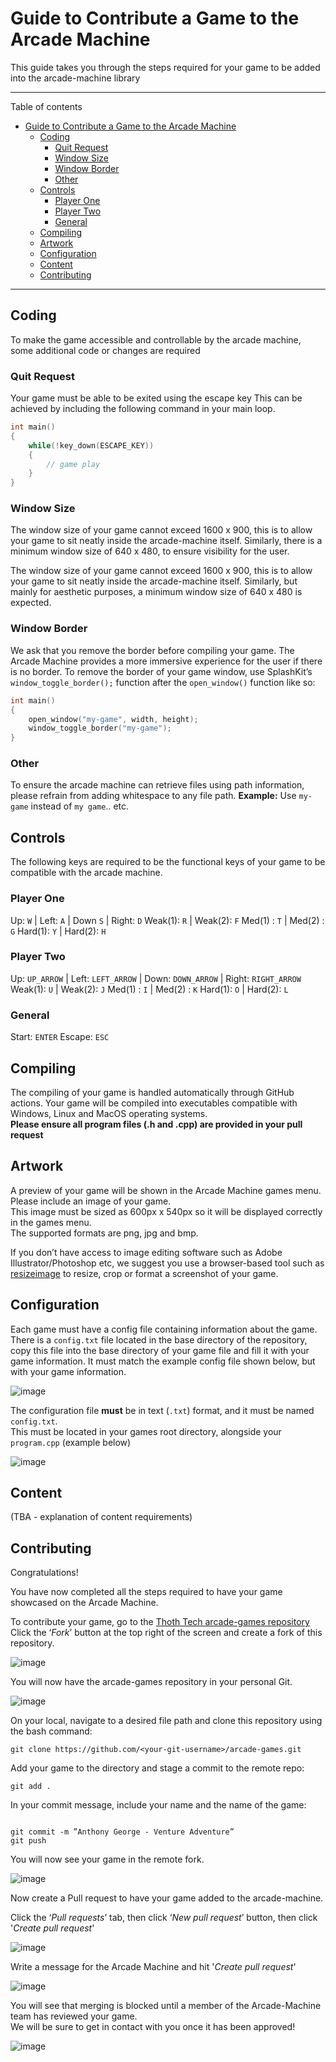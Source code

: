 # Guide to Contribute a Game to the Arcade Machine

This guide takes you through the steps required for your game to be added into the arcade-machine
library

---

Table of contents

- [Guide to Contribute a Game to the Arcade Machine](#guide-to-contribute-a-game-to-the-arcade-machine)
  - [Coding](#coding)
    - [Quit Request](#quit-request)
    - [Window Size](#window-size)
    - [Window Border](#window-border)
    - [Other](#other)
  - [Controls](#controls)
    - [Player One](#player-one)
    - [Player Two](#player-two)
    - [General](#general)
  - [Compiling](#compiling)
  - [Artwork](#artwork)
  - [Configuration](#configuration)
  - [Content](#content)
  - [Contributing](#contributing)

---

## Coding

To make the game accessible and controllable by the arcade machine, some additional code or changes
are required

### Quit Request

Your game must be able to be exited using the escape key This can be achieved by including the
following command in your main loop.

```cpp
int main()
{
    while(!key_down(ESCAPE_KEY))
    {
        // game play
    }
}
```

### Window Size

The window size of your game cannot exceed 1600 x 900, this is to allow your game to sit neatly
inside the arcade-machine itself. Similarly, there is a minimum window size of 640 x 480, to ensure
visibility for the user.

The window size of your game cannot exceed 1600 x 900, this is to allow your game to sit neatly
inside the arcade-machine itself. Similarly, but mainly for aesthetic purposes, a minimum window
size of 640 x 480 is expected.

### Window Border

We ask that you remove the border before compiling your game. The Arcade Machine provides a more
immersive experience for the user if there is no border. To remove the border of your game window,
use SplashKit’s `window_toggle_border();` function after the `open_window()` function like so:

```cpp
int main()
{
    open_window("my-game", width, height);
    window_toggle_border("my-game");
}
```

### Other

To ensure the arcade machine can retrieve files using path information, please refrain from adding whitespace to any file path.
**Example:**
Use `my-game` instead of `my game`.. etc.

## Controls

The following keys are required to be the functional keys of your game to be compatible with the arcade machine.  

### Player One

Up: `W` | Left: `A` | Down `S` | Right: `D`
Weak(1): `R` | Weak(2): `F`
Med(1) : `T` | Med(2) : `G`
Hard(1): `Y` | Hard(2): `H`

### Player Two

Up: `UP_ARROW` | Left: `LEFT_ARROW` | Down: `DOWN_ARROW` | Right: `RIGHT_ARROW`
Weak(1): `U` | Weak(2): `J`
Med(1) : `I` | Med(2) : `K`
Hard(1): `O` | Hard(2): `L`

### General

Start: `ENTER`
Escape: `ESC`

## Compiling

The compiling of your game is handled automatically through GitHub actions.
Your game will be compiled into executables compatible with Windows, Linux and MacOS operating systems.  
**Please ensure all program files (.h and .cpp) are provided in your pull request**  

## Artwork

A preview of your game will be shown in the Arcade Machine games menu. Please include an image of
your game.  
This image must be sized as 600px x 540px so it will be displayed correctly in the games menu.  
The supported formats are png, jpg and bmp.

If you don’t have access to image editing software such as Adobe Illustrator/Photoshop etc, we
suggest you use a browser-based tool such as [resizeimage](https://resizeimage.net/) to resize, crop
or format a screenshot of your game.

## Configuration

Each game must have a config file containing information about the game.  
There is a `config.txt` file located in the base directory of the repository, copy this file into
the base directory of your game file and fill it with your game information. It must match the
example config file shown below, but with your game information.

![image](images/config-data.png)

The configuration file **must** be in text (`.txt`) format, and it must be named `config.txt`.  
This must be located in your games root directory, alongside your `program.cpp` (example below)

![image](images/dir-breakdown.png)

## Content

(TBA - explanation of content requirements)

## Contributing

Congratulations!

You have now completed all the steps required to have your game showcased on the Arcade Machine.

To contribute your game, go to the
[Thoth Tech arcade-games repository](https://github.com/thoth-tech/arcade-games)  
Click the ‘_Fork_’ button at the top right of the screen and create a fork of this repository.

![image](images/fork-repo.png)

You will now have the arcade-games repository in your personal Git.

![image](images/forked.png)

On your local, navigate to a desired file path and clone this repository using the bash command:

```git
git clone https://github.com/<your-git-username>/arcade-games.git
```

Add your game to the directory and stage a commit to the remote repo:

```git
git add .
```

In your commit message, include your name and the name of the game:

```git

git commit -m ”Anthony George - Venture Adventure”
git push
```

You will now see your game in the remote fork.

![image](images/commit.png)

Now create a Pull request to have your game added to the arcade-machine.

Click the ‘_Pull requests_’ tab, then click ‘_New pull request_’ button, then click '_Create pull
request_'

![image](images/pull-request.png)

Write a message for the Arcade Machine and hit '_Create pull request_'

![image](images/pull-request-2.png)

You will see that merging is blocked until a member of the Arcade-Machine team has reviewed your
game.  
 We will be sure to get in contact with you once it has been approved!

![image](images/review.png)
